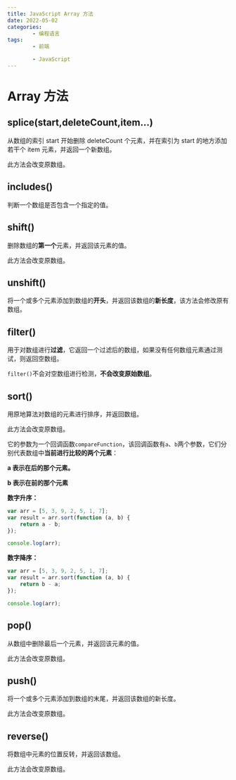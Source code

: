 ```yaml
---
title: JavaScript Array 方法
date: 2022-05-02
categories:
        - 编程语言
tags:
        - 前端

        - JavaScript
---
```


# Array 方法

## splice(start,deleteCount,item...)

从数组的索引 start 开始删除 deleteCount 个元素，并在索引为 start 的地方添加若干个 item 元素，并返回一个新数组。

此方法会改变原数组。

## includes()

判断一个数组是否包含一个指定的值。

## shift()

删除数组的**第一个**元素，并返回该元素的值。

此方法会改变原数组。

## unshift()

将一个或多个元素添加到数组的**开头**，并返回该数组的**新长度**，该方法会修改原有数组。

## filter()

用于对数组进行**过滤**，它返回一个过滤后的数组，如果没有任何数组元素通过测试，则返回空数组。

`filter()`不会对空数组进行检测，**不会改变原始数组**。

## sort()

用原地算法对数组的元素进行排序，并返回数组。

此方法会改变原数组。

它的参数为一个回调函数`compareFunction`，该回调函数有`a`、`b`两个参数，它们分别代表数组中**当前进行比较的两个元素**：

**a 表示在后的那个元素。**

**b 表示在前的那个元素**

**数字升序：**

```js
var arr = [5, 3, 9, 2, 5, 1, 7];
var result = arr.sort(function (a, b) {
	return a - b;
});

console.log(arr);
```

**数字降序：**

```js
var arr = [5, 3, 9, 2, 5, 1, 7];
var result = arr.sort(function (a, b) {
	return b - a;
});

console.log(arr);
```

## pop()

从数组中删除最后一个元素，并返回该元素的值。

此方法会改变原数组。

## push()

将一个或多个元素添加到数组的末尾，并返回该数组的新长度。

此方法会改变原数组。

## reverse()

将数组中元素的位置反转，并返回该数组。

此方法会改变原数组。
